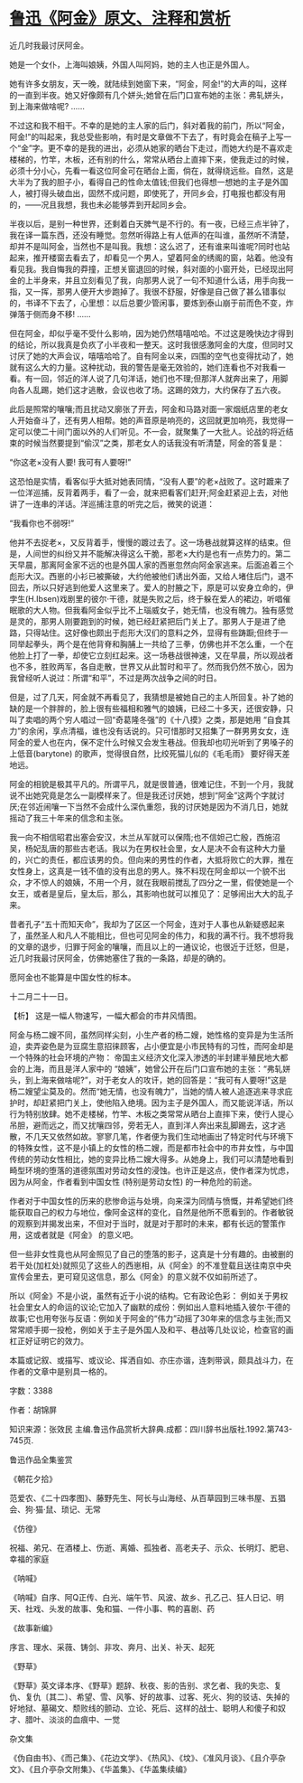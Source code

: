 # [鲁迅《阿金》原文、注释和赏析](https://www.vrrw.net/wx/9772.html)

近几时我最讨厌阿金。

她是一个女仆，上海叫娘姨，外国人叫阿妈，她的主人也正是外国人。

她有许多女朋友，天一晚，就陆续到她窗下来，“阿金，阿金!”的大声的叫，这样的一直到半夜。她又好像颇有几个姘头;她曾在后门口宣布她的主张：弗轧姘头，到上海来做啥呢? ……

不过这和我不相干。不幸的是她的主人家的后门，斜对着我的前门，所以“阿金，阿金!”的叫起来，我总受些影响，有时是文章做不下去了，有时竟会在稿子上写一个“金”字。更不幸的是我的进出，必须从她家的晒台下走过，而她大约是不喜欢走楼梯的，竹竿，木板，还有别的什么，常常从晒台上直摔下来，使我走过的时候，必须十分小心，先看一看这位阿金可在晒台上面，倘在，就得绕远些。自然，这是大半为了我的胆子小，看得自己的性命太值钱;但我们也得想一想她的主子是外国人，被打得头破血出，固然不成问题，即使死了，开同乡会，打电报也都没有用的，——况且我想，我也未必能够弄到开起同乡会。

半夜以后，是别一种世界，还剩着白天脾气是不行的。有一夜，已经三点半钟了，我在译一篇东西，还没有睡觉。忽然听得路上有人低声的在叫谁，虽然听不清楚，却并不是叫阿金，当然也不是叫我。我想：这么迟了，还有谁来叫谁呢?同时也站起来，推开楼窗去看去了，却看见一个男人，望着阿金的绣阁的窗，站着。他没有看见我。我自悔我的莽撞，正想关窗退回的时候，斜对面的小窗开处，已经现出阿金的上半身来，并且立刻看见了我，向那男人说了一句不知道什么话，用手向我一指，又一挥，那男人便开大步跑掉了。我很不舒服，好像是自己做了甚么错事似的，书译不下去了，心里想：以后总要少管闲事，要炼到泰山崩于前而色不变，炸弹落于侧而身不移! ……

但在阿金，却似乎毫不受什么影响，因为她仍然嘻嘻哈哈。不过这是晚快边才得到的结论，所以我真是负疚了小半夜和一整天。这时我很感激阿金的大度，但同时又讨厌了她的大声会议，嘻嘻哈哈了。自有阿金以来，四围的空气也变得扰动了，她就有这么大的力量。这种扰动，我的警告是毫无效验的，她们连看也不对我看一看。有一回，邻近的洋人说了几句洋话，她们也不理;但那洋人就奔出来了，用脚向各人乱踢，她们这才逃散，会议也收了场。这踢的效力，大约保存了五六夜。

此后是照常的嚷嚷;而且扰动又廓张了开去，阿金和马路对面一家烟纸店里的老女人开始奋斗了，还有男人相帮。她的声音原是响亮的，这回就更加响亮，我觉得一定可以使二十间门面以外的人们听见。不一会，就聚集了一大批人。论战的将近结束的时候当然要提到“偷汉”之类，那老女人的话我没有听清楚，阿金的答复是：

“你这老×没有人要! 我可有人要呀!”

这恐怕是实情，看客似乎大抵对她表同情，“没有人要”的老×战败了。这时踱来了一位洋巡捕，反背着两手，看了一会，就来把看客们赶开;阿金赶紧迎上去，对他讲了一连串的洋话。洋巡捕注意的听完之后，微笑的说道：

“我看你也不弱呀!”

他并不去捉老×，又反背着手，慢慢的踱过去了。这一场巷战就算这样的结束。但是，人间世的纠纷又并不能解决得这么干脆，那老×大约是也有一点势力的。第二天早晨，那离阿金家不远的也是外国人家的西崽忽然向阿金家逃来。后面追着三个彪形大汉。西崽的小衫已被撕破，大约他被他们诱出外面，又给人堵住后门，退不回去，所以只好逃到他爱人这里来了。爱人的肘腋之下，原是可以安身立命的，伊孛生(H.Ibsen)戏剧里的彼尔·干德，就是失败之后，终于躲在爱人的裙边，听唱催眠歌的大人物。但我看阿金似乎比不上瑙威女子，她无情，也没有魄力。独有感觉是灵的，那男人刚要跑到的时候，她已经赶紧把后门关上了。那男人于是进了绝路，只得站住。这好像也颇出于彪形大汉们的意料之外，显得有些踌蹰;但终于一同举起拳头，两个是在他背脊和胸脯上一共给了三拳，仿佛也并不怎么重，一个在他脸上打了一拳，却使它立刻红起来。这一场巷战很神速，又在早晨，所以观战者也不多，胜败两军，各自走散，世界又从此暂时和平了。然而我仍然不放心，因为我曾经听人说过：所谓“和平”，不过是两次战争之间的时日。

但是，过了几天，阿金就不再看见了，我猜想是被她自己的主人所回复。补了她的缺的是一个胖胖的，脸上很有些福相和雅气的娘姨，已经二十多天，还很安静，只叫了卖唱的两个穷人唱过一回“奇葛隆冬强”的《十八摸》之类，那是她用 “自食其力”的余闲，享点清福，谁也没有话说的。只可惜那时又招集了一群男男女女，连阿金的爱人也在内，保不定什么时候又会发生巷战。但我却也叨光听到了男嗓子的上低音(barytone) 的歌声，觉得很自然，比绞死猫儿似的《毛毛雨》 要好得天差地远。

阿金的相貌是极其平凡的。所谓平凡，就是很普通，很难记住，不到一个月，我就说不出她究竟是怎么一副模样来了。但是我还讨厌她，想到“阿金”这两个字就讨厌;在邻近闹嚷一下当然不会成什么深仇重怨，我的讨厌她是因为不消几日，她就摇动了我三十年来的信念和主张。

我一向不相信昭君出塞会安汉，木兰从军就可以保隋;也不信妲己亡殷，西施沼吴，杨妃乱唐的那些古老话。我以为在男权社会里，女人是决不会有这种大力量的，兴亡的责任，都应该男的负。但向来的男性的作者，大抵将败亡的大罪，推在女性身上，这真是一钱不值的没有出息的男人。殊不料现在阿金却以一个貌不出众，才不惊人的娘姨，不用一个月，就在我眼前搅乱了四分之一里，假使她是一个女王，或者是皇后，皇太后，那么，其影响也就可以推见了：足够闹出大大的乱子来。

昔者孔子“五十而知天命”，我却为了区区一个阿金，连对于人事也从新疑惑起来了，虽然圣人和凡人不能相比，但也可见阿金的伟力，和我的满不行。我不想将我的文章的退步，归罪于阿金的嚷嚷，而且以上的一通议论，也很近于迁怒，但是，近几时我最讨厌阿金，仿佛她塞住了我的一条路，却是的确的。

愿阿金也不能算是中国女性的标本。

十二月二十一日。



【析】 这是一幅人物速写，一幅大都会的市井风情图。

阿金与杨二嫂不同，虽然同样尖刻，小生产者的杨二嫂，她性格的变异是为生活所迫，卖弄姿色是为豆腐生意招徕顾客，占小便宜是小市民特有的习性，而阿金却是一个特殊的社会环境的产物： 帝国主义经济文化深入渗透的半封建半殖民地大都会的上海，而且是洋人家中的 “娘姨”，她曾公开在后门口宣布她的主张：“弗轧姘头，到上海来做啥呢?”，对于老女人的攻讦，她的回答是：“我可有人要呀!”这是杨二嫂望尘莫及的。然而“她无情，也没有魄力”，当她的情人被人追逐逃来寻求庇护时，却赶紧把门关上，使他陷入绝境。因为主子是外国人，而又能说洋话，所以行为特别放肆。她不走楼梯，竹竿、木板之类常常从晒台上直摔下来，使行人提心吊胆，避而远之，而又扰嚷四邻，旁若无人，直到洋人奔出来乱脚踢去，这才逃散，不几天又依然如故。寥寥几笔，作者便为我们生动地画出了特定时代与环境下的特殊女性，这不是小镇上的女性的杨二嫂，而是都市社会中的市井女性，与中国传统的劳动女性相比，她的变异比杨二嫂大得多。从她身上，我们可以清楚地看到畸型环境的堕落的道德氛围对劳动女性的浸蚀。也许正是这点，使作者深为忧虑，因为从阿金，作者看到中国女性 (特别是劳动女性) 的一种危险的前途。

作者对于中国女性的历来的悲惨命运与处境，向来深为同情与愤慨，并希望她们终能获取自己的权力与地位，像阿金这样的变化，自然是他所不愿看到的。作者敏锐的观察到并揭发出来，不但对于当时，就是对于那时的未来，都有长远的警策作用，这或者就是《阿金》 的意义吧。

但一些非女性竟也从阿金照见了自己的堕落的影子，这真是十分有趣的。由被删的若干处(加杠处)就照见了这些人的西崽相，从《阿金》的不准登载且送往南京中央宣传会里去，更可窥见这信息，那么《阿金》的意义就不仅如前所述了。

所以《阿金》不是小说，虽然有近于小说的结构。它有政论色彩： 例如关于男权社会里女人的命运的议论;它加入了幽默的成份：例如出人意料地插入彼尔·干德的故事;它也用夸张与反语：例如关于阿金的“伟力”动摇了30年来的信念与主张;而又常常顺手掷一投枪，例如关于主子是外国人及和平、巷战等几处议论，检查官的画杠正好证明它的效力。

本篇或记叙、或描写、或议论、挥洒自如、亦庄亦谐，连刺带讽，颇具战斗力，在作者的文章中是别具一格的。

字数：3388

作者：胡锦屏

知识来源：张效民 主编.鲁迅作品赏析大辞典.成都：四川辞书出版社.1992.第743-745页.

鲁迅作品全集鉴赏

《朝花夕拾》

范爱农、《二十四孝图》、藤野先生、阿长与山海经、从百草园到三味书屋、五猖会、狗·猫·鼠、琐记、无常

《仿徨》

祝福、弟兄、在酒楼上、伤逝、离婚、孤独者、高老夫子、示众、长明灯、肥皂、幸福的家庭

《呐喊》

《呐喊》自序、阿Q正传、白光、端午节、风波、故乡、孔乙己、狂人日记、明天、社戏、头发的故事、兔和猫、一件小事、鸭的喜剧、药

《故事新编》

序言、理水、采薇、铸剑、非攻、奔月、出关、补天、起死

《野草》

《野草》英文译本序、《野草》题辞、秋夜、影的告别、求乞者、我的失恋、复仇、复仇〔其二〕、希望、雪、风筝、好的故事、过客、死火、狗的驳诘、失掉的好地狱、墓碣文、颓败线的颤动、立论、死后、这样的战士、聪明人和傻子和奴才、腊叶、淡淡的血痕中、一觉

杂文集

《伪自由书》、《而己集》、《花边文学》、《热风》、《坟》、《准风月谈》、《且介亭杂文》、《且介亭杂文附集》、《华盖集》、《华盖集续编》

